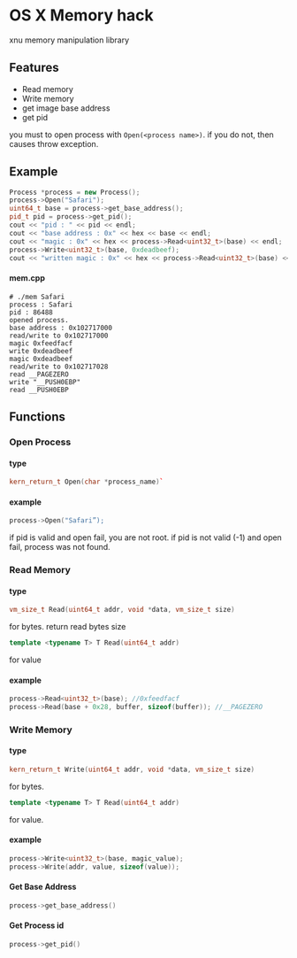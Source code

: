 # OS X Memory hack
 xnu memory manipulation library

## Features
* Read memory
* Write memory
* get image base address
* get pid

you must to open process with `Open(<process name>)`. 
if you do not, then causes throw exception.


## Example
```c++
Process *process = new Process();
process->Open("Safari");
uint64_t base = process->get_base_address();
pid_t pid = process->get_pid();
cout << "pid : " << pid << endl;
cout << "base address : 0x" << hex << base << endl;
cout << "magic : 0x" << hex << process->Read<uint32_t>(base) << endl;
process->Write<uint32_t>(base, 0xdeadbeef);
cout << "written magic : 0x" << hex << process->Read<uint32_t>(base) << endl;
```

#### mem.cpp
```
# ./mem Safari
process : Safari
pid : 86488
opened process.
base address : 0x102717000
read/write to 0x102717000
magic 0xfeedfacf
write 0xdeadbeef
magic 0xdeadbeef
read/write to 0x102717028
read __PAGEZERO
write "__PUSH0EBP"
read __PUSH0EBP
```

## Functions
### Open Process
#### type
```c++ 
kern_return_t Open(char *process_name)`
```
#### example
```c++
process->Open("Safari”);
````
if pid is valid and open fail, you are not root.
if pid is not valid (-1) and open fail, process was not found.
  
### Read Memory
#### type
```c++
vm_size_t Read(uint64_t addr, void *data, vm_size_t size)
```
for bytes. return read bytes size

```c++
template <typename T> T Read(uint64_t addr)
``` 
for value

#### example
```c++
process->Read<uint32_t>(base); //0xfeedfacf
process->Read(base + 0x28, buffer, sizeof(buffer)); //__PAGEZERO
```

### Write Memory
#### type 
```c++
kern_return_t Write(uint64_t addr, void *data, vm_size_t size)
```
for bytes.

```c++
template <typename T> T Read(uint64_t addr)
```
for value.

#### example
```c++
process->Write<uint32_t>(base, magic_value); 
process->Write(addr, value, sizeof(value));
```

#### Get Base Address
```c++
process->get_base_address()
```

#### Get Process id
```c++
process->get_pid()
```

